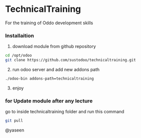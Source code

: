 # TechnicalTraining
For the training of Oddo development skills
### Installaition

1. download module from github repository
```bash
cd /opt/odoo
git clone https://github.com/sustodoo/technicaltraining.git
```
2. run odoo server and add new addons path
```bash
./odoo-bin addons-path=technicaltraining
```
3. enjoy


### for Update module after any lecture
go to inside technicaltraining folder and run this command

```bash
git pull
```

@yaseen




